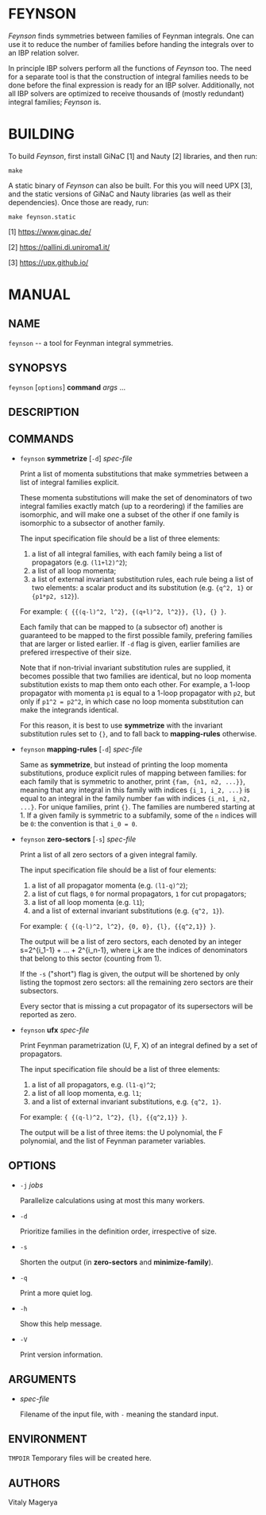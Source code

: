 # FEYNSON

*Feynson* finds symmetries between families of Feynman integrals.
One can use it to reduce the number of families before handing
the integrals over to an IBP relation solver.

In principle IBP solvers perform all the functions of *Feynson*
too. The need for a separate tool is that the construction of
integral families needs to be done before the final expression
is ready for an IBP solver. Additionally, not all IBP solvers
are optimized to receive thousands of (mostly redundant) integral
families; *Feynson* is.

# BUILDING

To build *Feynson*, first install GiNaC [1] and Nauty [2]
libraries, and then run:

    make

A static binary of *Feynson* can also be built. For this you will
need UPX [3], and the static versions of GiNaC and Nauty libraries
(as well as their dependencies). Once those are ready, run:

    make feynson.static

[1] https://www.ginac.de/

[2] https://pallini.di.uniroma1.it/

[3] https://upx.github.io/

# MANUAL

## NAME

`feynson` -- a tool for Feynman integral symmetries.

## SYNOPSYS

`feynson` [`options`] **command** *args* ...

## DESCRIPTION

## COMMANDS

* `feynson` **symmetrize** [`-d`] *spec-file*

  Print a list of momenta substitutions that make symmetries
  between a list of integral families explicit.

  These momenta substitutions will make the set of
  denominators of two integral families exactly match (up
  to a reordering) if the families are isomorphic, and
  will make one a subset of the other if one family is
  isomorphic to a subsector of another family.

  The input specification file should be a list of three
  elements:
  1) a list of all integral families, with each family
     being a list of propagators (e.g. `(l1+l2)^2`);
  2) a list of all loop momenta;
  3) a list of external invariant substitution rules, each
     rule being a list of two elements: a scalar product
     and its substitution (e.g. `{q^2, 1}` or `{p1*p2, s12}`).

  For example: `{ {{(q-l)^2, l^2}, {(q+l)^2, l^2}}, {l}, {} }`.

  Each family that can be mapped to (a subsector of) another
  is guaranteed to be mapped to the first possible family,
  prefering families that are larger or listed earlier.
  If `-d` flag is given, earlier families are prefered
  irrespective of their size.

  Note that if non-trivial invariant substitution rules
  are supplied, it becomes possible that two families are
  identical, but no loop momenta substitution exists to map
  them onto each other. For example, a 1-loop propagator
  with momenta `p1` is equal to a 1-loop propagator with
  `p2`, but only if `p1^2 = p2^2`, in which case no loop
  momenta substitution can make the integrands identical.

  For this reason, it is best to use **symmetrize** with the
  invariant substitution rules set to `{}`, and to fall back
  to **mapping-rules** otherwise.

* `feynson` **mapping-rules** [`-d`] *spec-file*

  Same as **symmetrize**, but instead of printing the loop
  momenta substitutions, produce explicit rules of mapping
  between families: for each family that is symmetric to
  another, print `{fam, {n1, n2, ...}}`, meaning that any
  integral in this family with indices `{i_1, i_2, ...}`
  is equal to an integral in the family number `fam` with
  indices `{i_n1, i_n2, ...}`. For unique families, print `{}`.
  The families are numbered starting at 1. If a given family
  is symmetric to a subfamily, some of the `n` indices will
  be `0`: the convention is that `i_0 = 0`.

* `feynson` **zero-sectors** [`-s`] *spec-file*

  Print a list of all zero sectors of a given integral
  family.

  The input specification file should be a list of four
  elements:
  1) a list of all propagator momenta (e.g. `(l1-q)^2`);
  2) a list of cut flags, `0` for normal propagators, `1`
     for cut propagators;
  3) a list of all loop momenta (e.g. `l1`);
  4) and a list of external invariant substitutions (e.g.
     `{q^2, 1}`).

  For example: `{ {(q-l)^2, l^2}, {0, 0}, {l}, {{q^2,1}} }`.

  The output will be a list of zero sectors, each denoted
  by an integer s=2^{i_1-1} + ... + 2^{i_n-1}, where i_k
  are the indices of denominators that belong to this
  sector (counting from 1).

  If the `-s` ("short") flag is given, the output will
  be shortened by only listing the topmost zero sectors:
  all the remaining zero sectors are their subsectors.

  Every sector that is missing a cut propagator of its
  supersectors will be reported as zero.

* `feynson` **ufx** *spec-file*

  Print Feynman parametrization (U, F, X) of an integral
  defined by a set of propagators.

  The input specification file should be a list of three
  elements:
  1) a list of all propagators, e.g. `(l1-q)^2`;
  2) a list of all loop momenta, e.g. `l1`;
  3) and a list of external invariant substitutions, e.g.
     `{q^2, 1}`.

  For example: `{ {(q-l)^2, l^2}, {l}, {{q^2,1}} }`.

  The output will be a list of three items: the U polynomial,
  the F polynomial, and the list of Feynman parameter
  variables.

## OPTIONS

* `-j` *jobs*

  Parallelize calculations using at most this many workers.

* `-d`

  Prioritize families in the definition order, irrespective of size.

* `-s`

  Shorten the output (in **zero-sectors** and **minimize-family**).

* `-q`

  Print a more quiet log.

* `-h`

  Show this help message.

* `-V`

  Print version information.

## ARGUMENTS

* *spec-file*

  Filename of the input file, with `-` meaning the standard input.

## ENVIRONMENT

`TMPDIR`     Temporary files will be created here.

## AUTHORS

Vitaly Magerya
